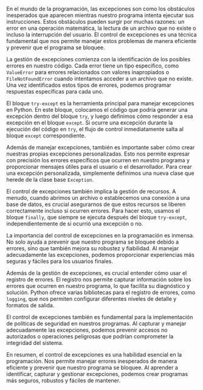 En el mundo de la programación, las excepciones son como los obstáculos inesperados que aparecen mientras nuestro programa intenta ejecutar sus instrucciones. Estos obstáculos pueden surgir por muchas razones: un error en una operación matemática, la lectura de un archivo que no existe o incluso la interrupción del usuario. El control de excepciones es una técnica fundamental que nos permite manejar estos problemas de manera eficiente y prevenir que el programa se bloquee.

La gestión de excepciones comienza con la identificación de los posibles errores en nuestro código. Cada error tiene un tipo específico, como `ValueError` para errores relacionados con valores inapropiados o `FileNotFoundError` cuando intentamos acceder a un archivo que no existe. Una vez identificados estos tipos de errores, podemos programar respuestas específicas para cada uno.

El bloque `try-except` es la herramienta principal para manejar excepciones en Python. En este bloque, colocamos el código que podría generar una excepción dentro del bloque `try`, y luego definimos cómo responder a esa excepción en el bloque `except`. Si ocurre una excepción durante la ejecución del código en `try`, el flujo de control inmediatamente salta al bloque `except` correspondiente.

Además de manejar excepciones, también es importante saber cómo crear nuestras propias excepciones personalizadas. Esto nos permite expresar con precisión los errores específicos que ocurren en nuestro programa y proporcionar mensajes útiles para el usuario o el desarrollador. Para crear una excepción personalizada, simplemente definimos una nueva clase que herede de la clase base `Exception`.

El control de excepciones también implica la gestión de recursos. A menudo, cuando abrimos un archivo o establecemos una conexión a una base de datos, es crucial asegurarnos de que estos recursos se liberen correctamente incluso si ocurren errores. Para hacer esto, usamos el bloque `finally`, que siempre se ejecuta después del bloque `try-except`, independientemente de si ocurrió una excepción o no.

La importancia del control de excepciones en la programación es inmensa. No solo ayuda a prevenir que nuestro programa se bloquee debido a errores, sino que también mejora su robustez y fiabilidad. Al manejar adecuadamente las excepciones, podemos proporcionar experiencias más seguras y fáciles para los usuarios finales.

Además de la gestión de excepciones, es crucial entender cómo usar el registro de errores. El registro nos permite capturar información sobre los errores que ocurren en nuestro programa, lo que facilita su diagnóstico y solución. Python ofrece varias bibliotecas para el registro de errores, como `logging`, que nos permiten configurar diferentes niveles de detalle y formatos de salida.

El control de excepciones también es fundamental para la implementación de políticas de seguridad en nuestros programas. Al capturar y manejar adecuadamente las excepciones, podemos prevenir accesos no autorizados o operaciones peligrosas que podrían comprometer la integridad del sistema.

En resumen, el control de excepciones es una habilidad esencial en la programación. Nos permite manejar errores inesperados de manera eficiente y prevenir que nuestro programa se bloquee. Al aprender a identificar, capturar y gestionar excepciones, podemos crear programas más seguros, robustos y fáciles de mantener.
